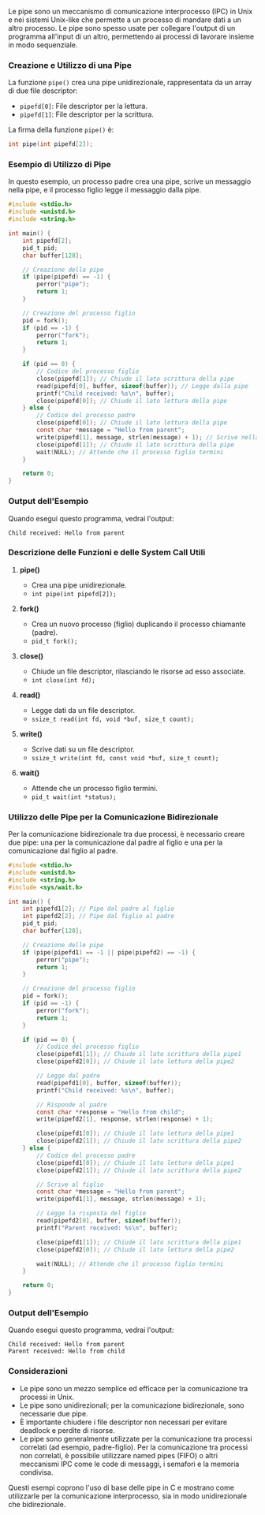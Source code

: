 Le pipe sono un meccanismo di comunicazione interprocesso (IPC) in Unix e nei sistemi Unix-like che permette a un processo di mandare dati a un altro processo. Le pipe sono spesso usate per collegare l'output di un programma all'input di un altro, permettendo ai processi di lavorare insieme in modo sequenziale.

### Creazione e Utilizzo di una Pipe

La funzione `pipe()` crea una pipe unidirezionale, rappresentata da un array di due file descriptor:
- `pipefd[0]`: File descriptor per la lettura.
- `pipefd[1]`: File descriptor per la scrittura.

La firma della funzione `pipe()` è:

```c
int pipe(int pipefd[2]);
```

### Esempio di Utilizzo di Pipe

In questo esempio, un processo padre crea una pipe, scrive un messaggio nella pipe, e il processo figlio legge il messaggio dalla pipe.

```c
#include <stdio.h>
#include <unistd.h>
#include <string.h>

int main() {
    int pipefd[2];
    pid_t pid;
    char buffer[128];

    // Creazione della pipe
    if (pipe(pipefd) == -1) {
        perror("pipe");
        return 1;
    }

    // Creazione del processo figlio
    pid = fork();
    if (pid == -1) {
        perror("fork");
        return 1;
    }

    if (pid == 0) {
        // Codice del processo figlio
        close(pipefd[1]); // Chiude il lato scrittura della pipe
        read(pipefd[0], buffer, sizeof(buffer)); // Legge dalla pipe
        printf("Child received: %s\n", buffer);
        close(pipefd[0]); // Chiude il lato lettura della pipe
    } else {
        // Codice del processo padre
        close(pipefd[0]); // Chiude il lato lettura della pipe
        const char *message = "Hello from parent";
        write(pipefd[1], message, strlen(message) + 1); // Scrive nella pipe
        close(pipefd[1]); // Chiude il lato scrittura della pipe
        wait(NULL); // Attende che il processo figlio termini
    }

    return 0;
}
```

### Output dell'Esempio

Quando esegui questo programma, vedrai l'output:

```
Child received: Hello from parent
```

### Descrizione delle Funzioni e delle System Call Utili

1. **pipe()**
    - Crea una pipe unidirezionale.
    - `int pipe(int pipefd[2]);`

2. **fork()**
    - Crea un nuovo processo (figlio) duplicando il processo chiamante (padre).
    - `pid_t fork();`

3. **close()**
    - Chiude un file descriptor, rilasciando le risorse ad esso associate.
    - `int close(int fd);`

4. **read()**
    - Legge dati da un file descriptor.
    - `ssize_t read(int fd, void *buf, size_t count);`

5. **write()**
    - Scrive dati su un file descriptor.
    - `ssize_t write(int fd, const void *buf, size_t count);`

6. **wait()**
    - Attende che un processo figlio termini.
    - `pid_t wait(int *status);`

### Utilizzo delle Pipe per la Comunicazione Bidirezionale

Per la comunicazione bidirezionale tra due processi, è necessario creare due pipe: una per la comunicazione dal padre al figlio e una per la comunicazione dal figlio al padre.

```c
#include <stdio.h>
#include <unistd.h>
#include <string.h>
#include <sys/wait.h>

int main() {
    int pipefd1[2]; // Pipe dal padre al figlio
    int pipefd2[2]; // Pipe dal figlio al padre
    pid_t pid;
    char buffer[128];

    // Creazione delle pipe
    if (pipe(pipefd1) == -1 || pipe(pipefd2) == -1) {
        perror("pipe");
        return 1;
    }

    // Creazione del processo figlio
    pid = fork();
    if (pid == -1) {
        perror("fork");
        return 1;
    }

    if (pid == 0) {
        // Codice del processo figlio
        close(pipefd1[1]); // Chiude il lato scrittura della pipe1
        close(pipefd2[0]); // Chiude il lato lettura della pipe2

        // Legge dal padre
        read(pipefd1[0], buffer, sizeof(buffer));
        printf("Child received: %s\n", buffer);

        // Risponde al padre
        const char *response = "Hello from child";
        write(pipefd2[1], response, strlen(response) + 1);

        close(pipefd1[0]); // Chiude il lato lettura della pipe1
        close(pipefd2[1]); // Chiude il lato scrittura della pipe2
    } else {
        // Codice del processo padre
        close(pipefd1[0]); // Chiude il lato lettura della pipe1
        close(pipefd2[1]); // Chiude il lato scrittura della pipe2

        // Scrive al figlio
        const char *message = "Hello from parent";
        write(pipefd1[1], message, strlen(message) + 1);

        // Legge la risposta del figlio
        read(pipefd2[0], buffer, sizeof(buffer));
        printf("Parent received: %s\n", buffer);

        close(pipefd1[1]); // Chiude il lato scrittura della pipe1
        close(pipefd2[0]); // Chiude il lato lettura della pipe2

        wait(NULL); // Attende che il processo figlio termini
    }

    return 0;
}
```

### Output dell'Esempio

Quando esegui questo programma, vedrai l'output:

```
Child received: Hello from parent
Parent received: Hello from child
```

### Considerazioni

- Le pipe sono un mezzo semplice ed efficace per la comunicazione tra processi in Unix.
- Le pipe sono unidirezionali; per la comunicazione bidirezionale, sono necessarie due pipe.
- È importante chiudere i file descriptor non necessari per evitare deadlock e perdite di risorse.
- Le pipe sono generalmente utilizzate per la comunicazione tra processi correlati (ad esempio, padre-figlio). Per la comunicazione tra processi non correlati, è possibile utilizzare named pipes (FIFO) o altri meccanismi IPC come le code di messaggi, i semafori e la memoria condivisa.

Questi esempi coprono l'uso di base delle pipe in C e mostrano come utilizzarle per la comunicazione interprocesso, sia in modo unidirezionale che bidirezionale.